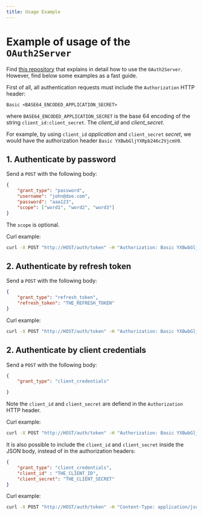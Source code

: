 ```yaml
---
title: Usage Example
---
```


# Example of usage of the `OAuth2Server`

Find [this repository](https://github.com/pedroetb/node-oauth2-server-example) that explains in detail how to use the `OAuth2Server`. However, find below some examples as a fast guide.

First of all, all authentication requests must include the `Authorization` HTTP header: 

```
Basic <BASE64_ENCODED_APPLICATION_SECRET>
```

where `BASE64_ENCODED_APPLICATION_SECRET` is the base 64 encoding of the string `client_id:client_secret`. The *client_id* and *client_secret*.  

For example, by using `client_id` *application* and `client_secret` *secret*, we would have the authorization header `Basic YXBwbGljYXRpb246c2VjcmV0`.

## 1. Authenticate by password

Send a `POST` with the following body:
```json
{
    "grant_type": "password",
    "username": "john@doe.com",
    "password": "aaa123",
    "scope": ["word1", "word2", "word3"]
}
```
The `scope` is optional.

Curl example:
```bash
curl -X POST "http://HOST/auth/token" -H "Authorization: Basic YXBwbGljYXRpb246c2VjcmV0" -H "Content-Type: application/json" -d "{ \"grant_type\": \"password\", \"username\": \"user@test.com\", \"password\": \"aaa123\"}"
```

## 2. Authenticate by refresh token

Send a `POST` with the following body:
```json
{
    "grant_type": "refresh_token",
    "refresh_token": "THE_REFRESH_TOKEN"
}
```

Curl example:
```bash
curl -X POST "http://HOST/auth/token" -H "Authorization: Basic YXBwbGljYXRpb246c2VjcmV0" -H "Content-Type: application/json" -d "{ \"grant_type\": \"refresh_token\", \"refresh_token\": \"THE_REFRESH_TOKEN\"}"
```

## 2. Authenticate by client credentials

Send a `POST` with the following body:
```json
{
    "grant_type": "client_credentials"

}
```
Note the `client_id` and `client_secret` are defiend in the `Authorization` HTTP header.

Curl example:
```bash
curl -X POST "http://HOST/auth/token" -H "Authorization: Basic YXBwbGljYXRpb246c2VjcmV0" -H "Content-Type: application/json" -d "{ \"grant_type\": \"client_credentials\"}"
```

It is also possible to include the `client_id` and `client_secret` inside the JSON body, instead of in the authorization headers: 

```json
{
    "grant_type": "client_credentials",
    "client_id" : "THE_CLIENT_ID",
    "client_secret": "THE_CLIENT_SECRET"
}
```

Curl example:
```bash
curl -X POST "http://HOST/auth/token" -H "Content-Type: application/json" -d "{ \"grant_type\": \"client_credentials\", \"client_id\": \"THE_CLIENT_ID\", \"client_secret\": \"THE_CLIENT_SECRET\"}"
```
